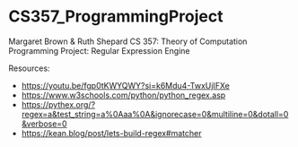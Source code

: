 # CS357_ProgrammingProject
Margaret Brown & Ruth Shepard
CS 357: Theory of Computation
Programming Project: Regular Expression Engine

Resources: 
* https://youtu.be/fgp0tKWYQWY?si=k6Mdu4-TwxUjIFXe
* https://www.w3schools.com/python/python_regex.asp
* https://pythex.org/?regex=a&test_string=a%0Aaa%0A&ignorecase=0&multiline=0&dotall=0&verbose=0
* https://kean.blog/post/lets-build-regex#matcher
